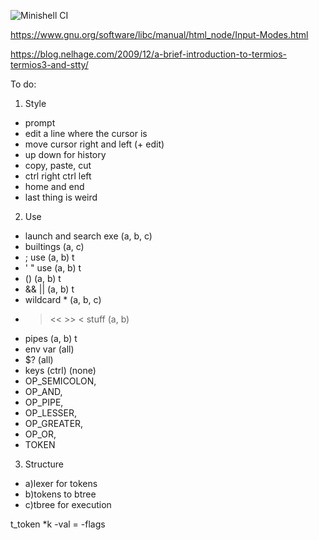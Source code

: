 ![Minishell CI](https://github.com/ClemaX/minishell/workflows/Minishell%20CI/badge.svg?branch=master)

https://www.gnu.org/software/libc/manual/html_node/Input-Modes.html

https://blog.nelhage.com/2009/12/a-brief-introduction-to-termios-termios3-and-stty/


To do:

1) Style
- prompt
- edit a line where the cursor is
- move cursor right and left (+ edit)
- up down for history
- copy, paste, cut
- ctrl right ctrl left
- home and end
- last thing is weird


2) Use
- launch and search exe (a, b, c)
- builtings (a, c)
- ; use (a, b) t
- ' " use (a, b) t
- () (a, b) t
- && || (a, b) t
- wildcard * (a, b, c)
- > << >> < stuff (a, b)
- pipes (a, b) t
- env var (all)
- $? (all)
- keys (ctrl) (none)
- OP_SEMICOLON,
- OP_AND,
- OP_PIPE,
- OP_LESSER,
- OP_GREATER,
- OP_OR,
- TOKEN


3) Structure
- a)lexer for tokens
- b)tokens to btree
- c)tbree for execution

t_token *k
-val =
-flags
